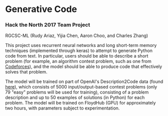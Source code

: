 # Generative Code
### Hack the North 2017 Team Project
RGCSC-ML (Rudy Ariaz, Yijia Chen, Aaron Choo, and Charles Zhang)

This project uses recurrent neural networks and long short-term memory techniques (implemented through keras) to attempt to generate Python code from text. In particular, users should be able to describe a short problem (for example, an algorithm contest problem, such as one from [Codeforces](codeforces.com)), and the model should be able to produce code that effectively solves that problem.

The model will be trained on part of OpenAI's Description2Code data (found [here](https://openai.com/requests-for-research/#description2code)), which consists of 5000 input/output-based contest problems (only 79 "easy" problems will be used for training), consisting of a problem description and up to 50 examples of solutions (in Python) for each problem. The model will be trained on FloydHub (GPU) for approximately two hours, with parameters subject to experimentation.
